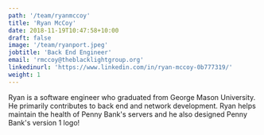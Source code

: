 ```yaml
---
path: '/team/ryanmccoy'
title: 'Ryan McCoy'
date: 2018-11-19T10:47:58+10:00
draft: false
image: '/team/ryanport.jpeg'
jobtitle: 'Back End Engineer'
email: 'rmccoy@theblacklightgroup.org'
linkedinurl: 'https://www.linkedin.com/in/ryan-mccoy-0b777319/'
weight: 1
---
```


Ryan is a software engineer who graduated from George Mason University.  He primarily contributes to back end and network development.  Ryan helps maintain the health of Penny Bank's servers and he also designed Penny Bank's version 1 logo!

